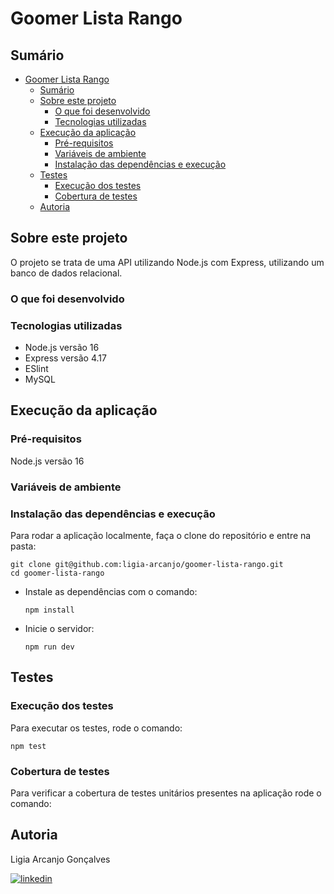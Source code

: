 # Goomer Lista Rango

## Sumário

- [Goomer Lista Rango](#goomer-lista-rango)
  - [Sumário](#sumário)
  - [Sobre este projeto](#sobre-este-projeto)
    - [O que foi desenvolvido](#o-que-foi-desenvolvido)
    - [Tecnologias utilizadas](#tecnologias-utilizadas)
  - [Execução da aplicação](#execução-da-aplicação)
    - [Pré-requisitos](#pré-requisitos)
    - [Variáveis de ambiente](#variáveis-de-ambiente)
    - [Instalação das dependências e execução](#instalação-das-dependências-e-execução)
  - [Testes](#testes)
    - [Execução dos testes](#execução-dos-testes)
    - [Cobertura de testes](#cobertura-de-testes)
  - [Autoria](#autoria)

## Sobre este projeto

O projeto se trata de uma API utilizando Node.js com Express, utilizando um banco de dados relacional.

### O que foi desenvolvido


### Tecnologias utilizadas

- Node.js versão 16
- Express versão 4.17
- ESlint
- MySQL

## Execução da aplicação

### Pré-requisitos

Node.js versão 16

### Variáveis de ambiente

### Instalação das dependências e execução

Para rodar a aplicação localmente, faça o clone do repositório e entre na pasta:

```
git clone git@github.com:ligia-arcanjo/goomer-lista-rango.git
cd goomer-lista-rango
```

- Instale as dependências com o comando:

    ```
    npm install
    ```

- Inicie o servidor:

    ```
    npm run dev
    ```

## Testes

### Execução dos testes

Para executar os testes, rode o comando:


    npm test
   

### Cobertura de testes

Para verificar a cobertura de testes unitários presentes na aplicação rode o comando:

   

## Autoria

Ligia Arcanjo Gonçalves

[![linkedin](https://img.shields.io/badge/linkedin-0A66C2?style=for-the-badge&logo=linkedin&logoColor=white)](https://www.linkedin.com/in/ligiaarcanjo/)
